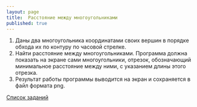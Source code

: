 ```yaml
---
layout: page
title:  Расстояние между многоугольниками
published: true
---
```


1. Даны два многоугольника координатами своих вершин в порядке обхода их по контуру по часовой стрелке.
2. Найти расстояние между многоугольниками. Программа должна показать на экране сами многоугольники, отрезок, обозначающий минимальное расстояние между ними, с указанием длины этого отрезка.
3. Результат работы программы выводится на экран и сохраняется в файл формата png.

[Список заданий](list.md)